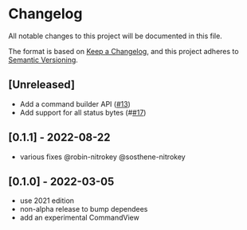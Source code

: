 # Changelog
All notable changes to this project will be documented in this file.

The format is based on [Keep a Changelog](https://keepachangelog.com/en/1.0.0/),
and this project adheres to [Semantic Versioning](https://semver.org/spec/v2.0.0.html).

## [Unreleased]

- Add a command builder API ([#13][])
- Add support for all status bytes (#[#17][])

[#13]: https://github.com/trussed-dev/iso7816/pull/13
[#17]: https://github.com/trussed-dev/iso7816/pull/17

## [0.1.1] - 2022-08-22
- various fixes @robin-nitrokey @sosthene-nitrokey

## [0.1.0] - 2022-03-05

- use 2021 edition
- non-alpha release to bump dependees
- add an experimental CommandView
